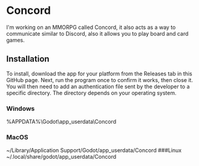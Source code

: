 # Concord
I'm working on an MMORPG called Concord, it also acts as a way to communicate similar to Discord, also it allows you to play board and card games.

## Installation
To install, download the app for your platform from the Releases tab in this GitHub page. Next, run the program once to confirm it works, then close it. You will then need to add an authentication file sent by the developer to a specific directory. The directory depends on your operating system.
### Windows
%APPDATA%\Godot\app_userdata\Concord
### MacOS
~/Library/Application Support/Godot/app_userdata/Concord
###Linux
~/.local/share/godot/app_userdata/Concord
